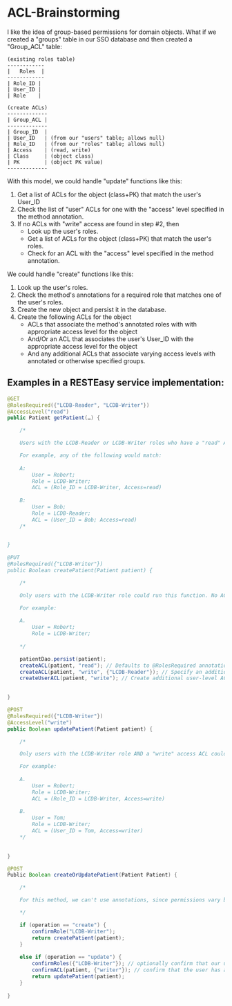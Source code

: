 ACL-Brainstorming
=================

I like the idea of group-based permissions for domain objects. What if we created a "groups" table in our SSO database and then created a "Group_ACL" table:

```
(existing roles table)
------------
|   Roles  |
------------
| Role_ID |
| User_ID |
| Role    |

(create ACLs)
-------------
| Group_ACL |
-------------
| Group_ID  |
| User_ID   | (from our "users" table; allows null)
| Role_ID   | (from our "roles" table; allows null)
| Access    | (read, write)
| Class     | (object class)
| PK        | (object PK value)
-------------
```

With this model, we could handle "update" functions like this:

1.  Get a list of ACLs for the object (class+PK) that match the user's User_ID
2.  Check the list of "user" ACLs for one with the "access" level specified in the method annotation.
3.  If no ACLs with "write" access are found in step #2, then
    - Look up the user's roles.
    - Get a list of ACLs for the object (class+PK) that match the user's roles.
    - Check for an ACL with the "access" level specified in the method annotation.

We could handle "create" functions like this:

1. Look up the user's roles.
2. Check the method's annotations for a required role that matches one of the user's roles.
3. Create the new object and persist it in the database.
4. Create the following ACLs for the object
    - ACLs that associate the method's annotated roles with with appropriate access level for the object
    - And/Or an ACL that associates the user's User_ID with the appropriate access level for the object
    - And any additional ACLs that associate varying access levels with annotated or otherwise specified groups.


Examples in a RESTEasy service implementation:
-----------------------------------------------

```java
@GET
@RolesRequired({"LCDB-Reader", "LCDB-Writer"})
@AccessLevel("read")
public Patient getPatient(…) {

    /*

    Users with the LCDB-Reader or LCDB-Writer roles who have a "read" ACL could run this function

    For example, any of the following would match:
    
    A:
        User = Robert;
        Role = LCDB-Writer;
        ACL = (Role_ID = LCDB-Writer, Access=read)
    
    B:
        User = Bob;
        Role = LCDB-Reader;
        ACL = (User_ID = Bob; Access=read)
    /*
    

}

@PUT
@RolesRequired({"LCDB-Writer"})
public Boolean createPatient(Patient patient) {

    /*

    Only users with the LCDB-Writer role could run this function. No ACL is required, since we're creating a new object that doesn't exist.

    For example:
    
    A.
        User = Robert;
        Role = LCDB-Writer;
    
    */

    patientDao.persist(patient);
    createACL(patient, "read"); // Defaults to @RolesRequired annotation's annotated roles.
    createACL(patient, "write", {"LCDB-Reader"}); // Specify an additional role with write access.
    createUserACL(patient, "write"); // Create additional user-level ACL
    

}

@POST
@RolesRequired({"LCDB-Writer"})
@AccessLevel("write")
public Boolean updatePatient(Patient patient) {

    /*

    Only users with the LCDB-Writer role AND a "write" access ACL could run this function.

    For example:
    
    A.
        User = Robert;
        Role = LCDB-Writer;
        ACL = (Role_ID = LCDB-Writer, Access=write)
    
    B.
        User = Tom;
        Role = LCDB-Writer;
        ACL = (User_ID = Tom, Access=writer)
    */
    

}

@POST
Public Boolean createOrUpdatePatient(Patient Patient) {

    /*

    For this method, we can't use annotations, since permissions vary based on the operation

    */

    if (operation == "create") {
        confirmRole("LCDB-Writer");
        return createPatient(patient);
    }
    
    else if (operation == "update") {
        confirmRoles({"LCDB-Writer"}); // optionally confirm that our user has a specific role or roles
        confirmACL(patient, {"writer"}); // confirm that the user has at least one ACL associated with his/her user and/or roles
        return updatePatient(patient);
    }
        
}    
```
